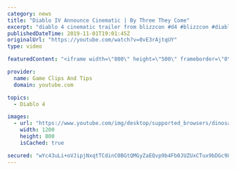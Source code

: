 ```yaml
---
category: news
title: "Diablo IV Announce Cinematic | By Three They Come"
excerpt: "diablo 4 cinematic trailer from blizzcon #d4 #blizzcon #diablo."
publishedDateTime: 2019-11-01T19:01:45Z
originalUrl: "https://youtube.com/watch?v=0vE3rAjtqUY"
type: video

featuredContent: "<iframe width=\"800\" height=\"500\" frameborder=\"0\" src=\"https://www.youtube.com/embed/0vE3rAjtqUY\" allow=\"accelerometer; autoplay; encrypted-media; gyroscope; picture-in-picture\" allowfullscreen></iframe>"

provider:
  name: Game Clips And Tips
  domain: youtube.com

topics:
  - Diablo 4

images:
  - url: "https://www.youtube.com/img/desktop/supported_browsers/dinosaur.png"
    width: 1200
    height: 800
    isCached: true

secured: "wYc43uLi+oVJipjNxqtTCdinC0BGtQMGyZaEQvp9b4Fb0JUZUxCTux9bDGc9LmPr550GhkCSNGFfpG8J4Ww3spDTUFFV+4XxrZJw/rk/jvitw05ZYhFs6VV9GVerl1ipHB7jvrjbZB9h3xGzQ/xzxE2VQTpWrwIs2EEkwYBV1dZCT1fhrbwDGVDjI0OKpdY3ybub9VC0AqGltrIx9SiQ/+FP45GpWwrk4HeepgiqAT+OXRetjXc2dgvOx0BNFI6x9jvHrDOMSYfI6oXWp2RWK7XapEgPkV5E8fasCYd3Tz7QYq73cTVlWbjwj7GCKE/M2IFxX3VJAUNZ2aAZf7Ir+mPmE85NU8clSuXw0lNN4dYO+3jYIyh7BttyyCSFb//ymSE/6MS9RN7Ezdv5wypguA==;m8LljtcTt5SHuRxe0KYJGA=="
---
```


